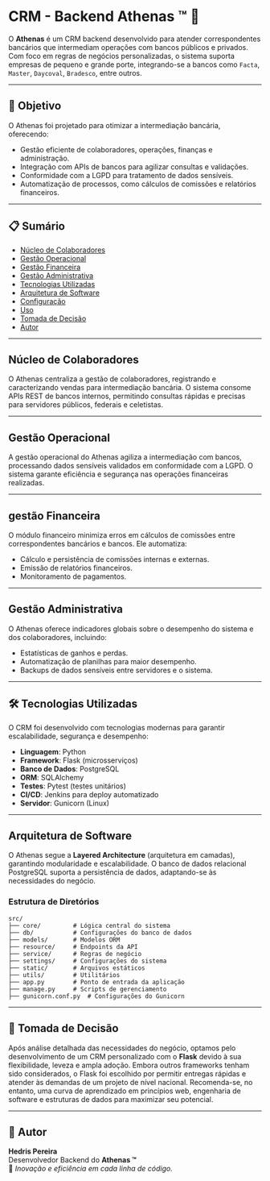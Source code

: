 # CRM - Backend Athenas ™️ 🚀

O **Athenas** é um CRM backend desenvolvido para atender correspondentes bancários que intermediam operações com bancos públicos e privados. Com foco em regras de negócios personalizadas, o sistema suporta empresas de pequeno e grande porte, integrando-se a bancos como `Facta`, `Master`, `Daycoval`, `Bradesco`, entre outros.

---

## 🎯 Objetivo

O Athenas foi projetado para otimizar a intermediação bancária, oferecendo:
- Gestão eficiente de colaboradores, operações, finanças e administração.
- Integração com APIs de bancos para agilizar consultas e validações.
- Conformidade com a LGPD para tratamento de dados sensíveis.
- Automatização de processos, como cálculos de comissões e relatórios financeiros.

---

## 📋 Sumário

- [Núcleo de Colaboradores](#núcleo-de-colaboradores)
- [Gestão Operacional](#gestão-operacional)
- [Gestão Financeira](#gestão-financeira)
- [Gestão Administrativa](#gestão-administrativa)
- [Tecnologias Utilizadas](#tecnologias-utilizadas)
- [Arquitetura de Software](#arquitetura-de-software)
- [Configuração](#configuração)
- [Uso](#uso)
- [Tomada de Decisão](#tomada-de-decisão)
- [Autor](#autor)

---

## Núcleo de Colaboradores

O Athenas centraliza a gestão de colaboradores, registrando e caracterizando vendas para intermediação bancária. O sistema consome APIs REST de bancos internos, permitindo consultas rápidas e precisas para servidores públicos, federais e celetistas.

---

## Gestão Operacional

A gestão operacional do Athenas agiliza a intermediação com bancos, processando dados sensíveis validados em conformidade com a LGPD. O sistema garante eficiência e segurança nas operações financeiras realizadas.

---

## gestão Financeira

O módulo financeiro minimiza erros em cálculos de comissões entre correspondentes bancários e bancos. Ele automatiza:
- Cálculo e persistência de comissões internas e externas.
- Emissão de relatórios financeiros.
- Monitoramento de pagamentos.

---

## Gestão Administrativa

O Athenas oferece indicadores globais sobre o desempenho do sistema e dos colaboradores, incluindo:
- Estatísticas de ganhos e perdas.
- Automatização de planilhas para maior desempenho.
- Backups de dados sensíveis entre servidores e o sistema.

---

## 🛠️ Tecnologias Utilizadas

O CRM foi desenvolvido com tecnologias modernas para garantir escalabilidade, segurança e desempenho:

- **Linguagem**: Python
- **Framework**: Flask (microsserviços)
- **Banco de Dados**: PostgreSQL
- **ORM**: SQLAlchemy
- **Testes**: Pytest (testes unitários)
- **CI/CD**: Jenkins para deploy automatizado
- **Servidor**: Gunicorn (Linux)

---

## Arquitetura de Software

O Athenas segue a **Layered Architecture** (arquitetura em camadas), garantindo modularidade e escalabilidade. O banco de dados relacional PostgreSQL suporta a persistência de dados, adaptando-se às necessidades do negócio.

### Estrutura de Diretórios

```plaintext
src/
├── core/         # Lógica central do sistema
├── db/           # Configurações do banco de dados
├── models/       # Modelos ORM
├── resource/     # Endpoints da API
├── service/      # Regras de negócio
├── settings/     # Configurações do sistema
├── static/       # Arquivos estáticos
├── utils/        # Utilitários
├── app.py        # Ponto de entrada da aplicação
├── manage.py     # Scripts de gerenciamento
├── gunicorn.conf.py  # Configurações do Gunicorn
```

---


## 🤔 Tomada de Decisão

Após análise detalhada das necessidades do negócio, optamos pelo desenvolvimento de um CRM personalizado com o **Flask** devido à sua flexibilidade, leveza e ampla adoção. Embora outros frameworks tenham sido considerados, o Flask foi escolhido por permitir entregas rápidas e atender às demandas de um projeto de nível nacional. Recomenda-se, no entanto, uma curva de aprendizado em princípios web, engenharia de software e estruturas de dados para maximizar seu potencial.

---

## 👤 Autor

**Hedris Pereira**  
Desenvolvedor Backend do **Athenas ™️**  
🚀 *Inovação e eficiência em cada linha de código.*